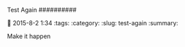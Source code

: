 Test Again
##########

:date: 2015-8-2 1:34
:tags:
:category:
:slug: test-again
:summary:

Make it happen
